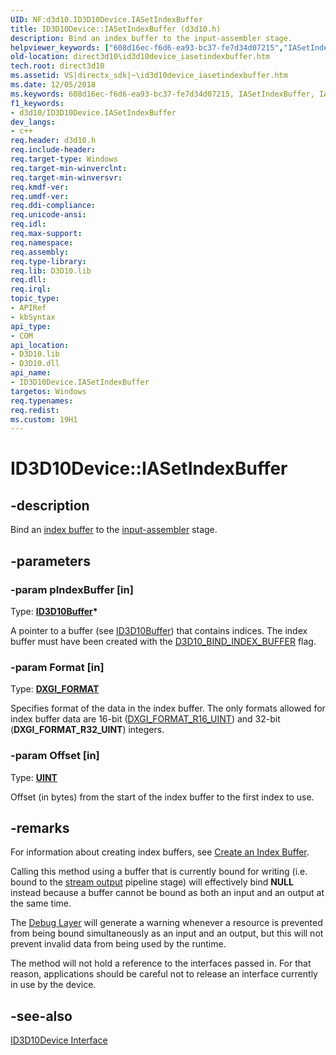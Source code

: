 ```yaml
---
UID: NF:d3d10.ID3D10Device.IASetIndexBuffer
title: ID3D10Device::IASetIndexBuffer (d3d10.h)
description: Bind an index buffer to the input-assembler stage.helpviewer_keywords: ["608d16ec-f6d6-ea93-bc37-fe7d34d07215","IASetIndexBuffer","IASetIndexBuffer method [Direct3D 10]","IASetIndexBuffer method [Direct3D 10]","ID3D10Device interface","ID3D10Device interface [Direct3D 10]","IASetIndexBuffer method","ID3D10Device.IASetIndexBuffer","ID3D10Device::IASetIndexBuffer","d3d10/ID3D10Device::IASetIndexBuffer","direct3d10.id3d10device_iasetindexbuffer"]
old-location: direct3d10\id3d10device_iasetindexbuffer.htm
tech.root: direct3d10
ms.assetid: VS|directx_sdk|~\id3d10device_iasetindexbuffer.htm
ms.date: 12/05/2018
ms.keywords: 608d16ec-f6d6-ea93-bc37-fe7d34d07215, IASetIndexBuffer, IASetIndexBuffer method [Direct3D 10], IASetIndexBuffer method [Direct3D 10],ID3D10Device interface, ID3D10Device interface [Direct3D 10],IASetIndexBuffer method, ID3D10Device.IASetIndexBuffer, ID3D10Device::IASetIndexBuffer, d3d10/ID3D10Device::IASetIndexBuffer, direct3d10.id3d10device_iasetindexbuffer
f1_keywords:
- d3d10/ID3D10Device.IASetIndexBuffer
dev_langs:
- c++
req.header: d3d10.h
req.include-header: 
req.target-type: Windows
req.target-min-winverclnt: 
req.target-min-winversvr: 
req.kmdf-ver: 
req.umdf-ver: 
req.ddi-compliance: 
req.unicode-ansi: 
req.idl: 
req.max-support: 
req.namespace: 
req.assembly: 
req.type-library: 
req.lib: D3D10.lib
req.dll: 
req.irql: 
topic_type:
- APIRef
- kbSyntax
api_type:
- COM
api_location:
- D3D10.lib
- D3D10.dll
api_name:
- ID3D10Device.IASetIndexBuffer
targetos: Windows
req.typenames: 
req.redist: 
ms.custom: 19H1
---
```


# ID3D10Device::IASetIndexBuffer


## -description


Bind an <a href="https://docs.microsoft.com/windows/desktop/direct3d10/d3d10-graphics-programming-guide-resources-types">index buffer</a> to the <a href="https://docs.microsoft.com/windows/desktop/direct3d11/d3d10-graphics-programming-guide-input-assembler-stage">input-assembler</a> stage.


## -parameters




### -param pIndexBuffer [in]

Type: <b><a href="https://docs.microsoft.com/windows/desktop/api/d3d10/nn-d3d10-id3d10buffer">ID3D10Buffer</a>*</b>

A pointer to a buffer (see <a href="https://docs.microsoft.com/windows/desktop/api/d3d10/nn-d3d10-id3d10buffer">ID3D10Buffer</a>) that contains indices. The index buffer must have been created with the <a href="https://docs.microsoft.com/windows/desktop/api/d3d10/ne-d3d10-d3d10_bind_flag">D3D10_BIND_INDEX_BUFFER</a> flag.


### -param Format [in]

Type: <b><a href="https://docs.microsoft.com/windows/desktop/api/dxgiformat/ne-dxgiformat-dxgi_format">DXGI_FORMAT</a></b>

Specifies format of the data in the index buffer. The only formats allowed for index buffer data are 16-bit (<a href="https://docs.microsoft.com/windows/desktop/api/dxgiformat/ne-dxgiformat-dxgi_format">DXGI_FORMAT_R16_UINT</a>) and 32-bit (<b>DXGI_FORMAT_R32_UINT</b>) integers.


### -param Offset [in]

Type: <b><a href="https://docs.microsoft.com/windows/desktop/WinProg/windows-data-types">UINT</a></b>

Offset (in bytes) from the start of the index buffer to the first index to use.


## -remarks



For information about creating index buffers, see <a href="https://docs.microsoft.com/windows/desktop/direct3d10/d3d10-graphics-programming-guide-resources-creating">Create an Index Buffer</a>.

Calling this method using a buffer that is currently bound for writing (i.e. bound to the <a href="https://docs.microsoft.com/windows/desktop/direct3d11/d3d10-graphics-programming-guide-output-stream-stage">stream output</a> pipeline stage) will effectively bind <b>NULL</b> instead because a buffer cannot be bound as both an input and an output at the same time.

The <a href="https://docs.microsoft.com/windows/desktop/direct3d10/d3d10-graphics-programming-guide-api-features-layers">Debug Layer</a> will generate a warning whenever a resource is prevented from being bound simultaneously as an input and an output, but this will not prevent invalid data from being used by the runtime.

The method will not hold a reference to the interfaces passed in. For that reason, applications should be careful not to release an interface currently in use by the device.




## -see-also




<a href="https://docs.microsoft.com/windows/desktop/api/d3d10/nn-d3d10-id3d10device">ID3D10Device Interface</a>
 

 

